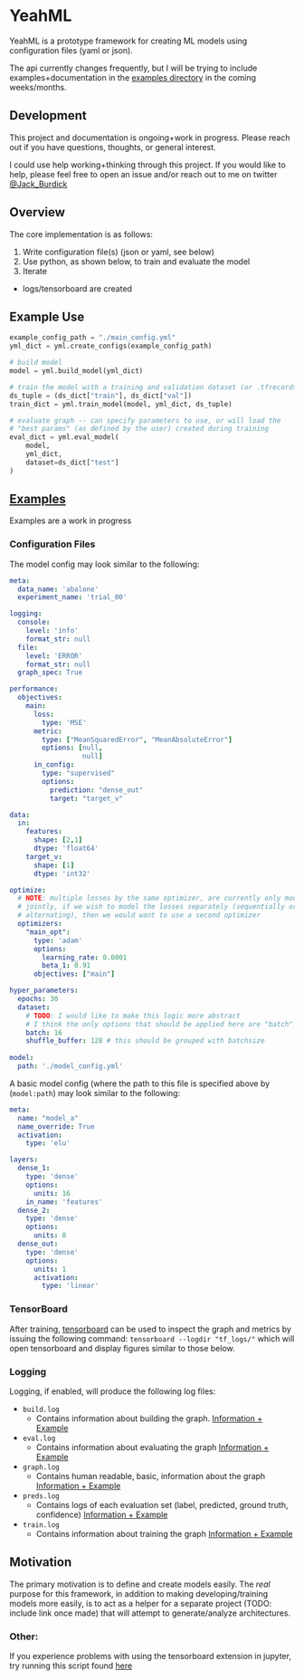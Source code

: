 # YeahML

YeahML is a prototype framework for creating ML models using configuration files (yaml or json).

The api currently changes frequently, but I will be trying to include examples+documentation in the [examples directory](./examples) in the coming weeks/months.

## Development

This project and documentation is ongoing+work in progress. Please reach out if you have questions, thoughts, or general interest.

I could use help working+thinking through this project. If you would like to help, please feel free to open an issue and/or reach out to me on twitter [@Jack_Burdick](https://twitter.com/Jack_Burdick)

## Overview

The core implementation is as follows:

1. Write configuration file(s) (json or yaml, see below)
2. Use python, as shown below, to train and evaluate the model
3. Iterate
  - logs/tensorboard are created


## Example Use

```python
example_config_path = "./main_config.yml"
yml_dict = yml.create_configs(example_config_path)

# build model
model = yml.build_model(yml_dict)

# train the model with a training and validation dataset (or .tfrecords directory)
ds_tuple = (ds_dict["train"], ds_dict["val"])
train_dict = yml.train_model(model, yml_dict, ds_tuple)

# evaluate graph -- can specify parameters to use, or will load the 
# "best params" (as defined by the user) created during training
eval_dict = yml.eval_model(
    model,
    yml_dict,
    dataset=ds_dict["test"]
)

```

<!-- Where documentation+examples for the main configuration file can be found [here](./docs/configuration_files/model_cdict.md) and documentation+examples for the main hidden layer architecture configuration file can be found [here](./docs/configuration_files/hidden_config.md). -->

## [Examples](./examples)

Examples are a work in progress


### Configuration Files

The model config may look similar to the following:

```yaml
meta:
  data_name: 'abalone'
  experiment_name: 'trial_00'

logging:
  console:
    level: 'info'
    format_str: null
  file:
    level: 'ERROR'
    format_str: null
  graph_spec: True

performance:
  objectives:
    main:
      loss: 
        type: 'MSE'
      metric:
        type: ["MeanSquaredError", "MeanAbsoluteError"]
        options: [null, 
                  null]
      in_config:
        type: "supervised"
        options:
          prediction: "dense_out"
          target: "target_v"

data:
  in:
    features:
      shape: [2,1]
      dtype: 'float64'
    target_v:
      shape: [1]
      dtype: 'int32'

optimize:
  # NOTE: multiple losses by the same optimizer, are currently only modeled
  # jointly, if we wish to model the losses separately (sequentially or
  # alternating), then we would want to use a second optimizer
  optimizers:
    "main_opt":
      type: 'adam'
      options:
        learning_rate: 0.0001
        beta_1: 0.91 
      objectives: ["main"]

hyper_parameters:
  epochs: 30
  dataset:
    # TODO: I would like to make this logic more abstract
    # I think the only options that should be applied here are "batch" and "shuffle"
    batch: 16
    shuffle_buffer: 128 # this should be grouped with batchsize
  
model:
  path: './model_config.yml'
```

A basic model config (where the path to this file is specified above by (`model:path`) may look similar to the following:

```yaml
meta:
  name: "model_a"
  name_override: True
  activation:
    type: 'elu'

layers:
  dense_1:
    type: 'dense'
    options:
      units: 16
    in_name: 'features'
  dense_2:
    type: 'dense'
    options:
      units: 8
  dense_out:
    type: 'dense'
    options:
      units: 1
      activation:
        type: 'linear'
```

### TensorBoard

After training, [tensorboard](https://www.tensorflow.org/tensorboard) can be used to inspect the graph and metrics by issuing the following command: `tensorboard --logdir "tf_logs/"` which will open tensorboard and display figures similar to those below.

### Logging

Logging, if enabled, will produce the following log files:

- `build.log`
  - Contains information about building the graph. [Information + Example](./docs/logs/build.md)
- `eval.log`
  - Contains information about evaluating the graph [Information + Example](./docs/logs/eval.md)
- `graph.log`
  - Contains human readable, basic, information about the graph [Information + Example](./docs/logs/graph.md)
- `preds.log`
  - Contains logs of each evaluation set (label, predicted, ground truth, confidence) [Information + Example](./docs/logs/preds.md)
- `train.log`
  - Contains information about training the graph [Information + Example](./docs/logs/train.md)


## Motivation

The primary motivation is to define and create models easily. The *real* purpose for this framework, in addition to making developing/training models more easily, is to act as a helper for a separate project (TODO: include link once made) that will attempt to generate/analyze architectures.


### Other:
If you experience problems with using the tensorboard extension in jupyter, try running this script found [here](https://raw.githubusercontent.com/tensorflow/tensorboard/master/tensorboard/tools/diagnose_tensorboard.py)